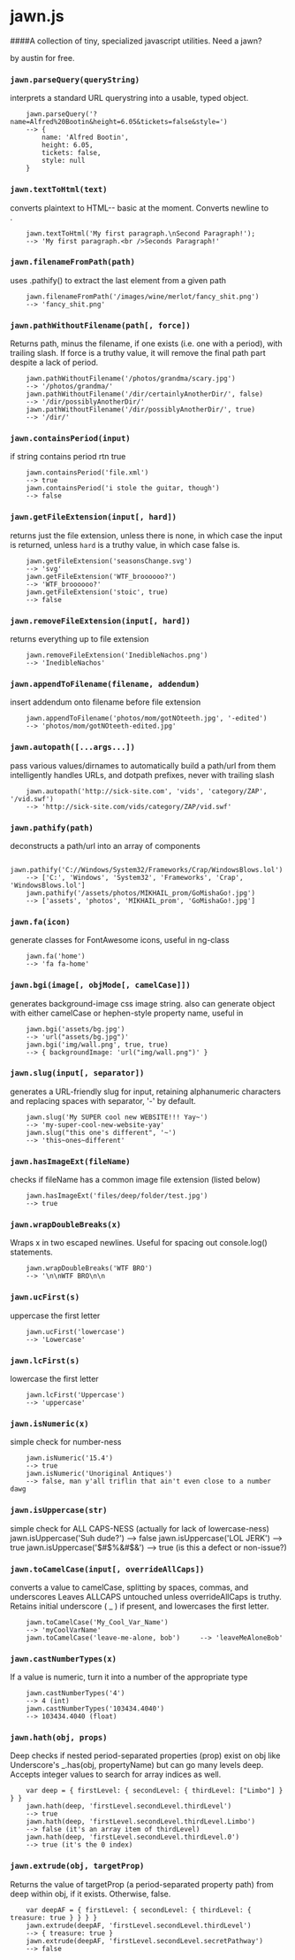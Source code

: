 # jawn.js
####A collection of tiny, specialized javascript utilities. Need a jawn?

by austin for free.


### `jawn.parseQuery(queryString)`
interprets a standard URL querystring into a usable, typed object.

		jawn.parseQuery('?name=Alfred%20Bootin&height=6.05&tickets=false&style=')
		--> {
			name: 'Alfred Bootin',
			height: 6.05,
			tickets: false,
			style: null
		}

### `jawn.textToHtml(text)`
converts plaintext to HTML-- basic at the moment. Converts newline to <br>.

		jawn.textToHtml('My first paragraph.\nSecond Paragraph!');
		--> 'My first paragraph.<br />Seconds Paragraph!'

### `jawn.filenameFromPath(path)`
uses .pathify() to extract the last element from a given path

		jawn.filenameFromPath('/images/wine/merlot/fancy_shit.png')
		--> 'fancy_shit.png'


### `jawn.pathWithoutFilename(path[, force])`
Returns path, minus the filename, if one exists (i.e. one with a period), with trailing slash.
If force is a truthy value, it will remove the final path part despite a lack of period.

		jawn.pathWithoutFilename('/photos/grandma/scary.jpg')
		--> '/photos/grandma/'
		jawn.pathWithoutFilename('/dir/certainlyAnotherDir/', false)
		--> '/dir/possiblyAnotherDir/'
		jawn.pathWithoutFilename('/dir/possiblyAnotherDir/', true)
		--> '/dir/'

### `jawn.containsPeriod(input)`
if string contains period rtn true

		jawn.containsPeriod('file.xml')
		--> true
		jawn.containsPeriod('i stole the guitar, though')
		--> false

### `jawn.getFileExtension(input[, hard])`
returns just the file extension, unless there is none, in which case the
input is returned, unless `hard` is a truthy value, in which case false is.

		jawn.getFileExtension('seasonsChange.svg')
		--> 'svg'
		jawn.getFileExtension('WTF_broooooo?')
		--> 'WTF_broooooo?'
		jawn.getFileExtension('stoic', true)
		--> false

### `jawn.removeFileExtension(input[, hard])`
returns everything up to file extension

		jawn.removeFileExtension('InedibleNachos.png')
		-->	'InedibleNachos'

### `jawn.appendToFilename(filename, addendum)`
insert addendum onto filename before file extension

		jawn.appendToFilename('photos/mom/gotNOteeth.jpg', '-edited')
		-->	'photos/mom/gotNOteeth-edited.jpg'

### `jawn.autopath([...args...])`
pass various values/dirnames to automatically build a path/url from them
intelligently handles URLs, and dotpath prefixes, never with trailing slash

		jawn.autopath('http://sick-site.com', 'vids', 'category/ZAP', '/vid.swf')
		--> 'http://sick-site.com/vids/category/ZAP/vid.swf'

### `jawn.pathify(path)`
deconstructs a path/url into an array of components

		jawn.pathify('C://Windows/System32/Frameworks/Crap/WindowsBlows.lol')
		--> ['C:', 'Windows', 'System32', 'Frameworks', 'Crap', 'WindowsBlows.lol']
		jawn.pathify('/assets/photos/MIKHAIL_prom/GoMishaGo!.jpg')
		--> ['assets', 'photos', 'MIKHAIL_prom', 'GoMishaGo!.jpg']

### `jawn.fa(icon)`
generate classes for FontAwesome icons, useful in ng-class

		jawn.fa('home')
		--> 'fa fa-home'

### `jawn.bgi(image[, objMode[, camelCase]])`
generates background-image css image string. also can generate object
with either camelCase or hephen-style property name, useful in <ng-style>

		jawn.bgi('assets/bg.jpg')
		--> 'url("assets/bg.jpg")'
		jawn.bgi('img/wall.png', true, true)
		--> { backgroundImage: 'url("img/wall.png")' }

### `jawn.slug(input[, separator])`
generates a URL-friendly slug for input, retaining alphanumeric characters
and replacing spaces with separator, '-' by default.

		jawn.slug('My SUPER cool new WEBSITE!!! Yay~')
		--> 'my-super-cool-new-website-yay'
		jawn.slug("this one's different", '~')
		--> 'this~ones~different'

### `jawn.hasImageExt(fileName)`
checks if fileName has a common image file extension (listed below)

		jawn.hasImageExt('files/deep/folder/test.jpg')
		--> true

### `jawn.wrapDoubleBreaks(x)`
Wraps x in two escaped newlines. Useful for spacing out console.log() statements.

		jawn.wrapDoubleBreaks('WTF BRO')
		--> '\n\nWTF BRO\n\n

### `jawn.ucFirst(s)`
uppercase the first letter

		jawn.ucFirst('lowercase')
		--> 'Lowercase'

### `jawn.lcFirst(s)`
lowercase the first letter

		jawn.lcFirst('Uppercase')
		--> 'uppercase'

### `jawn.isNumeric(x)`
simple check for number-ness

		jawn.isNumeric('15.4')
		--> true
		jawn.isNumeric('Unoriginal Antiques')
		--> false, man y'all triflin that ain't even close to a number dawg

### `jawn.isUppercase(str)`
simple check for ALL CAPS-NESS (actually for lack of lowercase-ness)
		jawn.isUppercase('Suh dude?')
		--> false
		jawn.isUppercase('LOL JERK')
		--> true
		jawn.isUppercase('$#$%&#$&')
		--> true (is this a defect or non-issue?)


### `jawn.toCamelCase(input[, overrideAllCaps])`
converts a value to camelCase, splitting by spaces, commas, and underscores
Leaves ALLCAPS untouched unless overrideAllCaps is truthy.
Retains initial underscore ( _ ) if present, and lowercases the first letter.

		jawn.toCamelCase('My_Cool_Var_Name')
		--> 'myCoolVarName'
		jawn.toCamelCase('leave-me-alone, bob')		--> 'leaveMeAloneBob'

### `jawn.castNumberTypes(x)`
If a value is numeric, turn it into a number of the appropriate type

		jawn.castNumberTypes('4')
		--> 4 (int)
		jawn.castNumberTypes('103434.4040')
		--> 103434.4040 (float)


### `jawn.hath(obj, props)`
Deep checks if nested period-separated properties (prop) exist on obj
like Underscore's _.has(obj, propertyName) but can go many levels deep.
Accepts integer values to search for array indices as well.

		var deep = { firstLevel: { secondLevel: { thirdLevel: ["Limbo"] } } }
		jawn.hath(deep, 'firstLevel.secondLevel.thirdLevel')
		--> true
		jawn.hath(deep, 'firstLevel.secondLevel.thirdLevel.Limbo')
		--> false (it's an array item of thirdLevel)
		jawn.hath(deep, 'firstLevel.secondLevel.thirdLevel.0')
		--> true (it's the 0 index)

### `jawn.extrude(obj, targetProp)`
Returns the value of targetProp (a period-separated property path)
from deep within obj, if it exists. Otherwise, false.

		var deepAF = { firstLevel: { secondLevel: { thirdLevel: { treasure: true } } } }
		jawn.extrude(deepAF, 'firstLevel.secondLevel.thirdLevel')
		--> { treasure: true }
		jawn.extrude(deepAF, 'firstLevel.secondLevel.secretPathway')
		--> false
